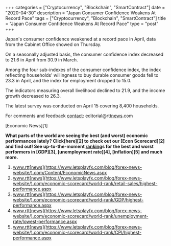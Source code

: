 +++
categories = ["Cryptocurrency", "Blockchain", "SmartContract"]
date = "2020-04-30"
description = "Japan Consumer Confidence Weakens At Record Pace"
tags = ["Cryptocurrency", "Blockchain", "SmartContract"]
title = "Japan Consumer Confidence Weakens At Record Pace"
type = "post"
+++

Japan's consumer confidence weakened at a record pace in April, data
from the Cabinet Office showed on Thursday.

On a seasonally adjusted basis, the consumer confidence index decreased
to 21.6 in April from 30.9 in March.

Among the four sub-indexes of the consumer confidence index, the index
reflecting households' willingness to buy durable consumer goods fell to
23.3 in April, and the index for employment dropped to 15.0.

The indicators measuring overall livelihood declined to 21.9, and the
income growth decreased to 26.3.

The latest survey was conducted on April 15 covering 8,400 households.

For comments and feedback [contact](https://www.playgroundfx.com/contact/): editorial@rtt[news](https://www.letsplayfx.com/blog/forex-news-website/).com

[Economic News][1]

 **What parts of the world are seeing the best (and worst) economic
performances lately? Click[here][2] to check out our [Econ Scorecard][2]
and find out! See up-to-the-moment [ranking](https://www.playgroundfx.com/blog/crypto-exchange-ranking/)s for the best and worst
performers in [GDP][3], [unemployment rate][4], [inflation][5] and much
more.**

   1. www.rtt[news](https://www.letsplayfx.com/blog/forex-news-website/).com/Content/EconomicNews.aspx
   2. www.rtt[news](https://www.letsplayfx.com/blog/forex-news-website/).com/economic-scorecard/world-rank/retail-sales/highest-performance.aspx
   3. www.rtt[news](https://www.letsplayfx.com/blog/forex-news-website/).com/economic-scorecard/world-rank/GDP/highest-performance.aspx
   4. www.rtt[news](https://www.letsplayfx.com/blog/forex-news-website/).com/economic-scorecard/world-rank/unemployment-rate/lowest-performance.aspx
   5. www.rtt[news](https://www.letsplayfx.com/blog/forex-news-website/).com/economic-scorecard/world-rank/CPI/highest-performance.aspx